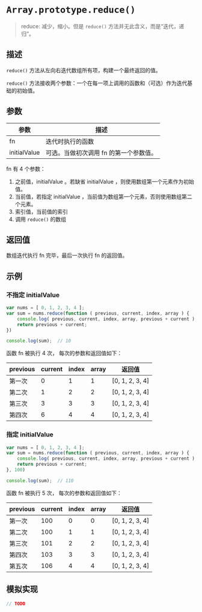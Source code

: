 # `Array.prototype.reduce()`

> reduce: 减少，缩小。但是 `reduce()` 方法并无此含义，而是“迭代，递归”。

## 描述

`reduce()` 方法从左向右迭代数组所有项，构建一个最终返回的值。 

`reduce()` 方法接收两个参数：一个在每一项上调用的函数和（可选）作为迭代基础的初始值。
## 参数

参数 | 描述
--- | ---
fn | 迭代时执行的函数 
initialValue | 可选。当做初次调用 fn 的第一个参数值。

fn 有 4 个参数：
1. 之前值，initialValue 。若缺省 initialValue ，则使用数组第一个元素作为初始值。
2. 当前值，若指定 initialValue ，当前值为数组第一个元素，否则使用数组第二个元素。
3. 索引值，当前值的索引
4. 调用 `reduce()` 的数组

## 返回值

数组迭代执行 fn 完毕，最后一次执行 fn 的返回值。

## 示例

### 不指定 initialValue

```js
var nums = [ 0, 1, 2, 3, 4 ];
var sum = nums.reduce(function ( previous, current, index, array ) {
    console.log( previous, current, index, array, previous + current );
    return previous + current;
})

console.log(sum);  // 10
```

函数 fn 被执行 4 次， 每次的参数和返回值如下：

 | previous | current | index | array | 返回值
--- | --- | --- | --- | ---
第一次 | 0 | 1 | 1 | [0, 1, 2, 3, 4] | 1
第二次 | 1 | 2 | 2 | [0, 1, 2, 3, 4] | 3
第三次 | 3 | 3 | 3 | [0, 1, 2, 3, 4] | 6
第四次 | 6 | 4 | 4 | [0, 1, 2, 3, 4] | 10

### 指定 initialValue

```js
var nums = [ 0, 1, 2, 3, 4 ];
var sum = nums.reduce(function ( previous, current, index, array ) {
    console.log( previous, current, index, array, previous + current );
    return previous + current;
}, 100)

console.log(sum);  // 110
```

函数 fn 被执行 5 次， 每次的参数和返回值如下：

 | previous | current | index | array | 返回值
--- | --- | --- | --- | ---
第一次 | 100 | 0 | 0 | [0, 1, 2, 3, 4] | 100
第二次 | 100 | 1 | 1 | [0, 1, 2, 3, 4] | 101
第三次 | 101 | 2 | 2 | [0, 1, 2, 3, 4] | 103
第四次 | 103 | 3 | 3 | [0, 1, 2, 3, 4] | 106
第五次 | 106 | 4 | 4 | [0, 1, 2, 3, 4] | 110


## 模拟实现

```js
// TODO
```

